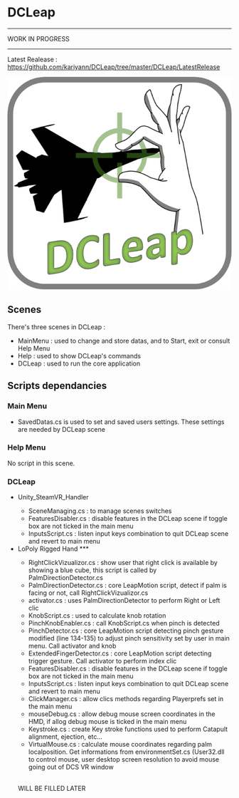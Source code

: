 # DCLeap
***********************
WORK IN PROGRESS
***********************
Latest Realease : https://github.com/kariyann/DCLeap/tree/master/DCLeap/LatestRelease

![Image of Yaktocat](https://github.com/kariyann/DCLeap/blob/master/DCLeap/Assets/DCLeap.png)

<h2>Scenes</h2>
There's three scenes in DCLeap :
<ul>
<li>MainMenu : used to change and store datas, and to Start, exit or consult Help Menu</li>
<li>Help : used to show DCLeap's commands</li>
<li>DCLeap : used to run the core application</li>
</ul>
<h2>Scripts dependancies</h2>
<h3>Main Menu</h3>
<ul>
<li>SavedDatas.cs is used to set and saved users settings. These settings are needed by DCLeap scene</li>
</ul>
<h3>Help Menu</h3>
No script in this scene.
<h3>DCLeap</h3>
<ul>
<li>Unity_SteamVR_Handler</li>
<ul>
<li>SceneManaging.cs : to manage scenes switches</li>
<li>FeaturesDisabler.cs : disable features in the DCLeap scene if toggle box are not ticked in the main menu</li>
<li>InputsScript.cs : listen input keys combination to quit DCLeap scene and revert to main menu</li>
</ul>
<li>LoPoly Rigged Hand ***</li>
<ul>
<li>RightClickVizualizor.cs : show user that right click is available by showing a blue cube, this script is called by PalmDirectionDetector.cs</li>
<li>PalmDirectionDetector.cs : core LeapMotion script, detect if palm is facing or not, call RightClickVizualizor.cs</li>
<li>activator.cs : uses PalmDirectionDetector to perform Right or Left clic</li>
<li>KnobScript.cs : used to calculate knob rotation</li>
<li>PinchKnobEnabler.cs : call KnobScript.cs when pinch is detected</li>
<li>PinchDetector.cs : core LeapMotion script detecting pinch gesture modified (line 134-135) to adjust pinch sensitivity set by user in main menu. Call activator and knob</li>
<li>ExtendedFingerDetector.cs : core LeapMotion script detecting trigger gesture. Call activator to perform index clic</li>
<li>FeaturesDisabler.cs : disable features in the DCLeap scene if toggle box are not ticked in the main menu</li>
<li>InputsScript.cs : listen input keys combination to quit DCLeap scene and revert to main menu</li>
<li>ClickManager.cs : allow clics methods regarding Playerprefs set in the main menu</li>
<li>mouseDebug.cs : allow debug mouse screen coordinates in the HMD, if allog debug mouse is ticked in the main menu</li>
<li>Keystroke.cs : create Key stroke functions used to perform Catapult alignment, ejection, etc...</li>
<li>VirtualMouse.cs : calculate mouse coordinates regarding palm localposition. Get informations from environmentSet.cs (User32.dll to control mouse, user desktop screen resolution to avoid mouse going out of DCS VR window</li>
</ul>

<br/>WILL BE FILLED LATER



